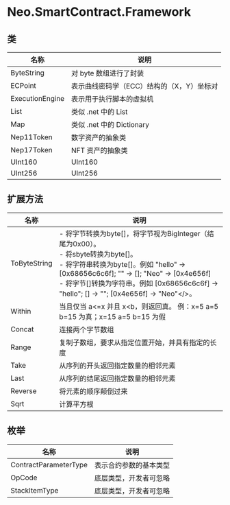 # Neo.SmartContract.Framework

## 类

| 名称            | 说明                                      |
| --------------- | ----------------------------------------- |
| ByteString      | 对 byte 数组进行了封装                    |
| ECPoint         | 表示曲线密码学（ECC）结构的（X，Y）坐标对 |
| ExecutionEngine | 表示用于执行脚本的虚拟机                  |
| List            | 类似 .net 中的 List                       |
| Map             | 类似 .net 中的 Dictionary                 |
| Nep11Token      | 数字资产的抽象类                          |
| Nep17Token      | NFT 资产的抽象类                          |
| UInt160         | UInt160                                   |
| UInt256         | UInt256                                   |


## 扩展方法

| 名称         | 说明                                                         |
| ------------ | ------------------------------------------------------------ |
| ToByteString | - 将字节转换为byte[]，将字节视为BigInteger（结尾为0x00）。<br/>- 将sbyte转换为byte[]。<br/>- 将字符串转换为byte[]。例如 "hello" -> [0x68656c6c6f]; "" -> []; "Neo" -> [0x4e656f]<br/>- 将字节[]转换为字符串。例如 [0x68656c6c6f] -> "hello"; [] -> ""; [0x4e656f] -> "Neo"</>。 |
| Within       | 当且仅当 a<=x 并且 x<b，则返回真。 例：x=5 a=5 b=15 为真；x=15 a=5 b=15 为假 |
| Concat       | 连接两个字节数组                                             |
| Range        | 复制子数组，要求从指定位置开始，并具有指定的长度             |
| Take         | 从序列的开头返回指定数量的相邻元素                           |
| Last         | 从序列的结尾返回指定数量的相邻元素                           |
| Reverse      | 将元素的顺序颠倒过来                                         |
| Sqrt         | 计算平方根                                                   |

## 枚举

| 名称                  | 说明                   |
| --------------------- | ---------------------- |
| ContractParameterType | 表示合约参数的基本类型 |
| OpCode                | 底层类型，开发者可忽略 |
| StackItemType         | 底层类型，开发者可忽略 |

